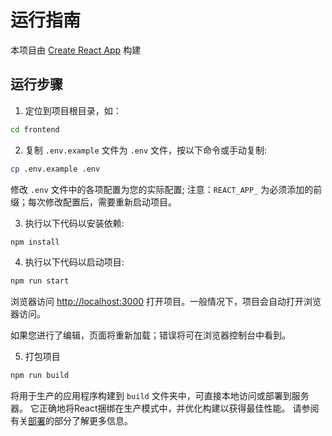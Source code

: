 # 运行指南

本项目由 [Create React App](https://github.com/facebook/create-react-app) 构建

## 运行步骤

1. 定位到项目根目录，如：

```bash
cd frontend
```

2. 复制 `.env.example` 文件为 `.env` 文件，按以下命令或手动复制:

```bash
cp .env.example .env
```

修改 `.env` 文件中的各项配置为您的实际配置; 注意：`REACT_APP_` 为必须添加的前缀；每次修改配置后，需要重新启动项目。

3. 执行以下代码以安装依赖:

```bash
npm install
```

4. 执行以下代码以启动项目:

```bash
npm run start
```

浏览器访问 [http://localhost:3000](http://localhost:3000) 打开项目。一般情况下，项目会自动打开浏览器访问。

如果您进行了编辑，页面将重新加载；错误将可在浏览器控制台中看到。

5. 打包项目

```bash
npm run build
```

将用于生产的应用程序构建到 `build` 文件夹中，可直接本地访问或部署到服务器。
它正确地将React捆绑在生产模式中，并优化构建以获得最佳性能。
请参阅有关[部署](https://facebook.github.io/create-react-app/docs/deployment)的部分了解更多信息。
